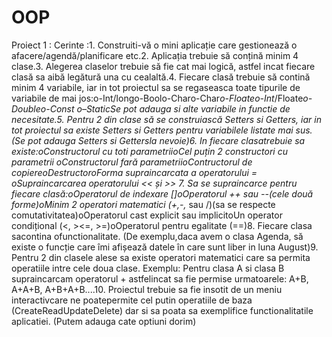 # OOP
Proiect 1 :
Cerinte :1.     Construiti-vă   o   mini   aplicație   care   gestionează   o  afacere/agendă/planificare etc.2. Aplicația trebuie să conțină minim 4 clase.3. Alegerea claselor trebuie să fie cat mai logică, astfel incat fiecare clasă sa aibă legătură una cu cealaltă.4.  Fiecare  clasă trebuie  să  contină minim  4 variabile,  iar  in  tot proiectul sa se regaseasca toate tipurile de variabile de mai jos:o-Int/longo-Boolo-Charo-Char*o-Floateo-Int*/Floate*o-Doubleo-Const o–StaticSe pot adauga si alte variabile in functie de necesitate.5. Pentru 2 din clase să se construiască Setters si Getters, iar in tot proiectul  sa  existe Setters  si  Getters  pentru  variabilele  listate  mai sus. (Se pot adauga  Setters si Gettersla nevoie)6. In fiecare clasatrebuie sa existe:oConstructorul cu toti parametriioCel puțin 2 constructori cu parametrii oConstructorul fară parametriioContructorul de copiereoDestructoroForma supraincarcata a operatorului =
oSupraincarcarea operatorului << și >> 7. Sa se supraincarce pentru fiecare clasă:oOperatorul de indexare []oOperatorul ++ sau --(cele două forme)oMinim  2  operatori  matematici  (+,-,*  sau  /)(sa  se  respecte comutativitatea)oOperatorul cast explicit sau implicitoUn operator condițional (<, ><=, >=)oOperatorul pentru egalitate (==)8.  Fiecare  clasa sacontina  ofunctionalitate.  (De  exemplu,daca avem o clasa Agenda, să existe o funcție care îmi afișează datele în care sunt liber in luna August)9. Pentru 2 din clasele alese sa existe operatori matematici care sa permita operatiile intre cele doua clase. Exemplu:  Pentru  clasa  A  si  clasa  B    supraincarcam  operatorul  + astfelincat    sa    fie    permise urmatoarele:    A+B,    A+A+B, A+B+A+B....10.  Proiectul trebuie  sa  fie insotit  de  un  meniu  interactivcare ne poatepermite cel putin operatiile de baza (CreateReadUpdateDelete)    dar    si    sa poata    sa    exemplifice functionalitatile aplicatiei. (Putem adauga cate optiuni dorim) 
